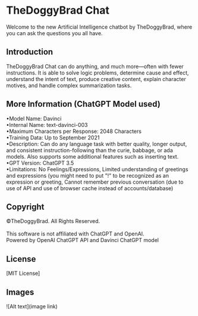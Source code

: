 # TheDoggyBrad Chat
Welcome to the new Artificial Intelligence chatbot by TheDoggyBrad, where you can ask the questions you all have.

## Introduction
TheDoggyBrad Chat can do anything, and much more—often with fewer instructions. It is able to solve logic problems, determine cause and effect, understand the intent of text, produce creative content, explain character motives, and handle complex summarization tasks.

## More Information (ChatGPT Model used)
•Model Name: Davinci
<br>
•Internal Name: text-davinci-003
<br>
•Maximum Characters per Response: 2048 Characters
<br>
•Training Data: Up to September 2021
<br>
•Description: Can do any language task with better quality, longer output, and consistent instruction-following than the curie, babbage, or ada models. Also supports some additional features such as inserting text.
<br>
•GPT Version: ChatGPT 3.5
<br>
•Limitations: No Feelings/Expressions, Limited understanding of greetings and expressions (you might need to put "!" to be recognized as an expression or greeting, Cannot remember previous conversation (due to use of API and use of browser cache instead of accounts/database)

## Copyright
©TheDoggyBrad. All Rights Reserved.
<br><br>
This software is not affiliated with ChatGPT and OpenAI.<br>
Powered by OpenAI ChatGPT API and Davinci ChatGPT model

## License 
[MIT License]

## Images
![Alt text](image link)
